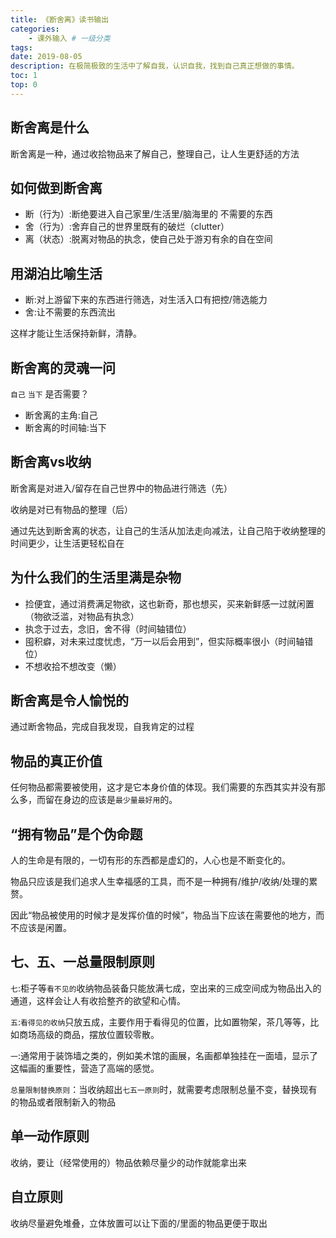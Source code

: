 ```yaml
---
title: 《断舍离》读书输出
categories:
    - 课外输入 # 一级分类
tags:
date: 2019-08-05
description: 在极简极致的生活中了解自我，认识自我，找到自己真正想做的事情。
toc: 1
top: 0
---
```


## 断舍离是什么
断舍离是一种，通过收拾物品来了解自己，整理自己，让人生更舒适的方法

## ‌如何做到断舍离
- 断（行为）:断绝要进入自己家里/生活里/脑海里的 不需要的东西
- 舍（行为）:舍弃自己的世界里既有的破烂（clutter）
- 离（状态）:脱离对物品的执念，使自己处于游刃有余的自在空间

## ‌用湖泊比喻生活
- 断:对上游留下来的东西进行筛选，对生活入口有把控/筛选能力
- 舍:让不需要的东西流出

这样才能让生活保持新鲜，清静。

## ‌断舍离的灵魂一问
`自己` `当下` 是否需要？

- 断舍离的主角:自己
- 断舍离的时间轴:当下

## ‌断舍离vs收纳
断舍离是对进入/留存在自己世界中的物品进行筛选（先）

收纳是对已有物品的整理（后）

通过先达到断舍离的状态，让自己的生活从加法走向减法，让自己陷于收纳整理的时间更少，让生活更轻松自在

## ‌为什么我们的生活里满是杂物
- 捡便宜，通过消费满足物欲，这也新奇，那也想买，买来新鲜感一过就闲置（物欲泛滥，对物品有执念）
- 执念于过去，念旧，舍不得（时间轴错位）
- 囤积癖，对未来过度忧虑，“万一以后会用到”，但实际概率很小（时间轴错位）
- 不想收拾不想改变（懒）

## ‌断舍离是令人愉悦的
通过断舍物品，完成自我发现，自我肯定的过程

## 物品的真正价值
任何物品都需要被使用，这才是它本身价值的体现。我们需要的东西其实并没有那么多，而留在身边的应该是`最少量最好用`的。

## ‌“拥有物品”是个伪命题
人的生命是有限的，一切有形的东西都是虚幻的，人心也是不断变化的。

物品只应该是我们追求人生幸福感的工具，而不是一种拥有/维护/收纳/处理的累赘。

因此“物品被使用的时候才是发挥价值的时候”，物品当下应该在需要他的地方，而不应该是闲置。

## 七、五、一总量限制原则
`七`:柜子等`看不见的`收纳物品装备只能放满七成，空出来的三成空间成为物品出入的通道，这样会让人有收拾整齐的欲望和心情。

`五`:`看得见的收纳`只放五成，主要作用于看得见的位置，比如置物架，茶几等等，比如商场高级的商品，摆放位置较零散。

`一`:通常用于装饰墙之类的，例如美术馆的画展，名画都单独挂在一面墙，显示了这幅画的重要性，营造了高端的感觉。

`总量限制替换原则`：当收纳超出`七五一原则`时，就需要考虑限制总量不变，替换现有的物品或者限制新入的物品

## ‌单一动作原则
收纳，要让（经常使用的）物品依赖尽量少的动作就能拿出来

## ‌自立原则
收纳尽量避免堆叠，立体放置可以让下面的/里面的物品更便于取出



